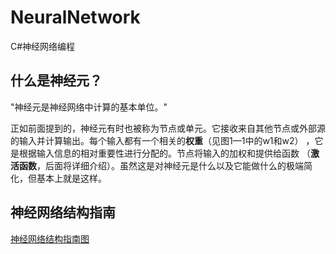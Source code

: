 # NeuralNetwork

 C#神经网络编程

## 什么是神经元？

"神经元是神经网络中计算的基本单位。"

正如前面提到的，神经元有时也被称为节点或单元。它接收来自其他节点或外部源的输入并计算输出。每个输入都有一个相关的**权重**（见图1—1中的w1和w2） ，它是根据输入信息的相对重要性进行分配的。节点将输入的加权和提供给函数 （**激活函数**，后面将详细介绍）。虽然这是对神经元是什么以及它能做什么的极端简化，但基本上就是这样。

## 神经网络结构指南

[神经网络结构指南图](https://cdn.nlark.com/yuque/0/2021/png/161237/1609588508511-297e9141-67ce-48cb-a37f-361c22a80e67.png?x-oss-process=image%2Fresize%2Cw_731)

